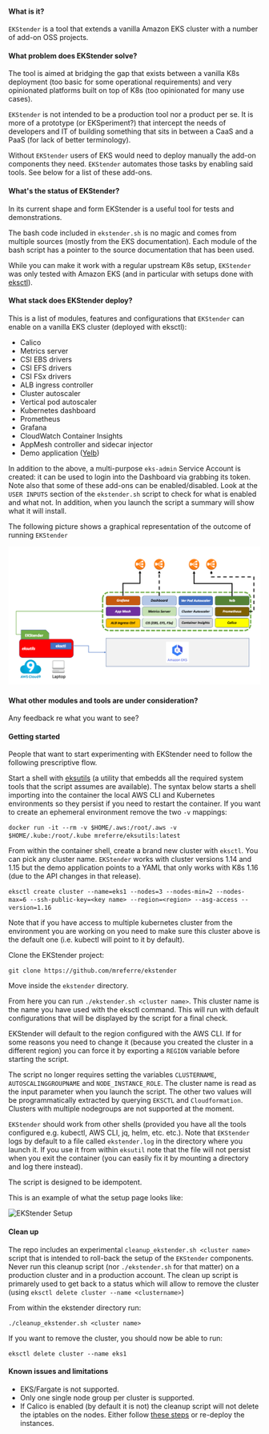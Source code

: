 #### What is it?

`EKStender` is a tool that extends a vanilla Amazon EKS cluster with a number of add-on OSS projects.

#### What problem does EKStender solve?

The tool is aimed at bridging the gap that exists between a vanilla K8s deployment (too basic for some operational requirements) and very opinionated platforms built on top of K8s (too opinionated for many use cases).

`EKStender` is not intended to be a production tool nor a product per se. It is more of a prototype (or EKSperiment?) that intercept the needs of developers and IT of building something that sits in between a CaaS and a PaaS (for lack of better terminology). 

Without `EKStender` users of EKS would need to deploy manually the add-on components they need. `EKStender` automates those tasks by enabling said tools. See below for a list of these add-ons.  

#### What's the status of EKStender?

In its current shape and form EKStender is a useful tool for tests and demonstrations.

The bash code included in `ekstender.sh` is no magic and comes from multiple sources (mostly from the EKS documentation). Each module of the bash script has a pointer to the source documentation that has been used. 

While you can make it work with a regular upstream K8s setup, `EKStender` was only tested with Amazon EKS (and in particular with setups done with [eksctl](https://github.com/weaveworks/eksctl)).

#### What stack does EKStender deploy?

This is a list of modules, features and configurations that `EKStender` can enable on a vanilla EKS cluster (deployed with eksctl):

- Calico 
- Metrics server
- CSI EBS drivers
- CSI EFS drivers
- CSI FSx drivers
- ALB ingress controller
- Cluster autoscaler
- Vertical pod autoscaler
- Kubernetes dashboard
- Prometheus
- Grafana
- CloudWatch Container Insights
- AppMesh controller and sidecar injector
- Demo application ([Yelb](https://github.com/mreferre/yelb))

In addition to the above, a multi-purpose `eks-admin` Service Account is created: it can be used to login into the Dashboard via grabbing its token. Note also that some of these add-ons can be enabled/disabled. Look at the `USER INPUTS` section of the `ekstender.sh` script to check for what is enabled and what not. In addition, when you launch the script a summary will show what it will install.

The following picture shows a graphical representation of the outcome of running `EKStender`

![Ekstender](./images/ekstender.png)

#### What other modules and tools are under consideration?

Any feedback re what you want to see?

#### Getting started

People that want to start experimenting with EKStender need to follow the following prescriptive flow. 

Start a shell with [eksutils](https://github.com/mreferre/eksutils) (a utility that embedds all the required system tools that the script assumes are available). The syntax below starts a shell importing into the container the local AWS CLI and Kubernetes environments so they persist if you need to restart the container. If you want to create an ephemeral environment remove the two `-v` mappings: 

```
docker run -it --rm -v $HOME/.aws:/root/.aws -v $HOME/.kube:/root/.kube mreferre/eksutils:latest
```

From within the container shell, create a brand new cluster with `eksctl`. You can pick any cluster name. `EKStender` works with cluster versions 1.14 and 1.15 but the demo application points to a YAML that only works with K8s 1.16 (due to the API changes in that release). 

```
eksctl create cluster --name=eks1 --nodes=3 --nodes-min=2 --nodes-max=6 --ssh-public-key=<key name> --region=<region> --asg-access --version=1.16
```

Note that if you have access to multiple kubernetes cluster from the environment you are working on you need to make sure this cluster above is the default one (i.e. kubectl will point to it by default).

Clone the EKStender project:

```
git clone https://github.com/mreferre/ekstender
```

Move inside the `ekstender` directory.

From here you can run `./ekstender.sh <cluster name>`. This cluster name is the name you have used with the eksctl command. This will run with default configurations that will be displayed by the script for a final check.  

EKStender will default to the region configured with the AWS CLI. If for some reasons you need to change it (because you created the cluster in a different region) you can force it by exporting a `REGION` variable before starting the script.

The script no longer requires setting the variables `CLUSTERNAME`, `AUTOSCALINGGROUPNAME` and `NODE_INSTANCE_ROLE`. The cluster name is read as the input parameter when you launch the script. The other two values will be programmatically extracted by querying `EKSCTL` and `Cloudformation`. Clusters with multiple nodegroups are not supported at the moment.

`EKStender` should work from other shells (provided you have all the tools configured e.g. kubectl, AWS CLI, jq, helm, etc. etc.). Note that `EKStender` logs by default to a file called `ekstender.log` in the directory where you launch it. If you use it from within `eksutil` note that the file will not persist when you exit the container (you can easily fix it by mounting a directory and log there instead).

The script is designed to be idempotent. 

This is an example of what the setup page looks like:

![EKStender Setup](./images/ekstender-setup.gif)

#### Clean up 

The repo includes an experimental `cleanup_ekstender.sh <cluster name>` script that is intended to roll-back the setup of the `EKStender` components. Never run this cleanup script (nor `./ekstender.sh` for that matter) on a production cluster and in a production account. The clean up script is primarely used to get back to a status which will allow to remove the cluster (using `eksctl delete cluster --name <clustername>`)

From within the ekstender directory run:

```
./cleanup_ekstender.sh <cluster name>
```

If you want to remove the cluster, you should now be able to run:

```
eksctl delete cluster --name eks1
```

#### Known issues and limitations

- EKS/Fargate is not supported.
- Only one single node group per cluster is supported.
- If Calico is enabled (by default it is not) the cleanup script will not delete the iptables on the nodes. Either follow [these steps](https://github.com/projectcalico/calico/blob/master/hack/remove-calico-policy/remove-policy.md) or re-deploy the instances.  

